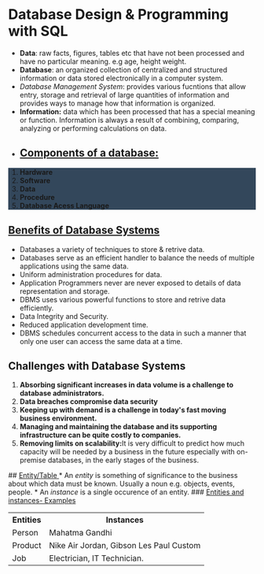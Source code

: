 # Database Design & Programming with SQL
* <b>Data</b>: raw facts, figures, tables etc that have not been processed and have no particular meaning. e.g age, height weight.
* <b>Database</b>: an organized collection of centralized and structured information or data stored electronically in a computer system.
* <em>Database Management System</em>: provides various fucntions that allow entry, storage and retrieval of large quantities of information and provides ways to manage how that information is organized.
* <b>Information:</b> data which has been processed that has a special meaning or function. Information is always a result of combining, comparing, analyzing or performing calculations on data.
* ## <u>Components of a database:</u>
<ol style = "background-color:#33475b">
<li><b>Hardware</b></li>
<li><b>Software</b></li>
<li><b>Data</b></li>
<li><b>Procedure</b></li>
<li><b>Database Acess Language</li></b>
</ol>

## <u>Benefits of Database Systems</u>
<ul>
<li>Databases a variety of techniques to store & retrive data.</li>
<li>Databases serve as an efficient handler to balance the needs of multiple applications using the same data. </li>
<li> Uniform administration procedures for data.</li>
<li>Application Programmers never are never exposed to details of data representation and storage.</li>
<li> DBMS uses various powerful functions to store and retrive data efficiently.</li>
<li>Data Integrity and Security.</li>
<li>Reduced application development time.</li>
<li> DBMS schedules concurrent access to the data in such a manner that only one user can access the same data at a time.</li>
</ul>

## Challenges with Database Systems
<ol>
<li><b>Absorbing significant increases in data volume is a challenge to database administrators.</b></li>
<li><b> Data breaches compromise data security</b></li>
<li><b>Keeping up with demand is a challenge in today's fast moving business environment.</b></li>
<li><b> Managing and maintaining the database and its supporting infrastructure can be quite costly to companies.</b></li>
<li><b>Removing limits on scalability:</b>It is very difficult to predict how much capacity will be needed by a business in the future especially with on-premise databases, in the early stages of the business.</li>
</ol>
## <u> Entity/Table </u>
* An <em>entity</em> is something of significance to the business about which data must be known. Usually a noun e.g. objects, events, people. 
* An <em>instance</em> is a single occurence of an entity.
### <u>Entities and instances- Examples </u>
<table>
<tr>
<th><b>Entities</b></th>
<th><b>Instances</b></th>
</tr>
<tr>
<td>Person</td>
<td>Mahatma Gandhi</td>
</tr>
<tr>
<td>Product</td>
<td>Nike Air Jordan, Gibson Les Paul Custom</td>
</tr>
<tr>
<td>Job</td>
<td>Electrician, IT Technician.</td>
</tr>
</table>
